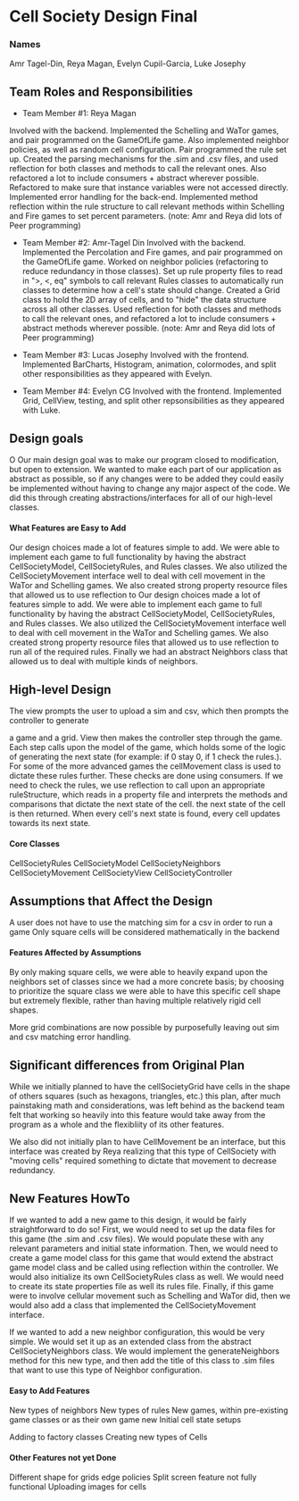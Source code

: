 # Cell Society Design Final
### Names
Amr Tagel-Din, Reya Magan, Evelyn Cupil-Garcia, Luke Josephy

## Team Roles and Responsibilities

 * Team Member #1: Reya Magan

Involved with the backend. Implemented the Schelling and WaTor games, and pair programmed on the GameOfLife game.
Also implemented neighbor policies, as well as random cell configuration. Pair programmed the rule set up. Created the parsing mechanisms for the .sim and .csv files, and used reflection for both classes and methods to call the relevant ones.
Also refactored a lot to include consumers + abstract wherever possible. Refactored to make sure that instance variables were not accessed directly. Implemented error handling for the back-end. Implemented method reflection within
the rule structure to call relevant methods within Schelling and Fire games to set percent parameters.
(note: Amr and Reya did lots of Peer programming)


 * Team Member #2: Amr-Tagel Din 
   Involved with the backend. Implemented the Percolation and Fire games, and pair programmed on the GameOfLife game. Worked on neighbor policies (refactoring to reduce redundancy in those classes).
   Set up rule property files to read in ">, <, eq" symbols to call relevant Rules classes to automatically run classes to determine how a cell's state should change. Created a Grid class to hold the 2D array
   of cells, and to "hide" the data structure across all other classes. Used reflection for both classes and methods to call the relevant ones, and refactored a lot to include
   consumers + abstract methods wherever possible.
   (note: Amr and Reya did lots of Peer programming)

 * Team Member #3: Lucas Josephy 
Involved with the frontend. Implemented BarCharts, Histogram, animation, colormodes, and split other responsibilities as they appeared with Evelyn.

 * Team Member #4: Evelyn CG
Involved with the frontend. Implemented Grid, CellView, testing, and split other repsonsibilities as they appeared with Luke.

   
## Design goals
O
Our main design goal was to make our program closed to modification, but open to extension. 
We wanted to make each part of our application as abstract as possible, so if any changes were to be
added they could easily be implemented without having to change any major aspect of the code. 
We did this through creating abstractions/interfaces for all of our high-level classes.


#### What Features are Easy to Add

Our design choices made a lot of features simple to add. We were able to implement each game to full
functionality by having the abstract CellSocietyModel, CellSocietyRules, and Rules classes.
We also utilized the CellSocietyMovement interface well to deal with cell movement in the WaTor and
Schelling games. We also created strong property resource files that allowed us to use reflection to
Our design choices made a lot of features simple to add. We were able to implement each game to full 
functionality by having the abstract CellSocietyModel, CellSocietyRules, and Rules classes. 
We also utilized the CellSocietyMovement interface well to deal with cell movement in the WaTor and 
Schelling games. We also created strong property resource files that allowed us to use reflection to 
run all of the required rules. Finally we had an abstract Neighbors class that allowed us to deal
with multiple kinds of neighbors.


## High-level Design
The view prompts the user to upload a sim and csv, which then prompts the controller to generate

a game and a grid. View then makes the controller step through the game. Each step calls upon the 
model of the game, which holds some of the logic of generating the next state (for example: if 0
stay 0, if 1 check the rules.). For some of the more advanced games the cellMovement class is used
to dictate these rules further. These checks are done using consumers.
If we need to check the rules, we use reflection to call upon an appropriate ruleStructure, which
reads in a property file and interprets the methods and comparisons that dictate the next state of
the cell. the next state of the cell is then returned. When every cell's next state is found, every
cell updates towards its next state.

#### Core Classes

CellSocietyRules
CellSocietyModel
CellSocietyNeighbors
CellSocietyMovement
CellSocietyView
CellSocietyController

## Assumptions that Affect the Design

A user does not have to use the matching sim for a csv in order to run a game
Only square cells will be considered mathematically in the backend

#### Features Affected by Assumptions
By only making square cells, we were able to heavily expand upon the neighbors set of classes since
we had a more concrete basis; by choosing to prioritize the square class we were able to have this
specific cell shape but extremely flexible, rather than having multiple relatively rigid cell shapes.


More grid combinations are now possible by purposefully leaving out sim and csv matching error 
handling.

## Significant differences from Original Plan

While we initially planned to have the cellSocietyGrid have cells in the shape of others squares
(such as hexagons, triangles, etc.) this plan, after much painstaking math and considerations,
was left behind as the backend team felt that working so heavily into this feature would take away
from the program as a whole and the flexibliity of its other features.

We also did not initially plan to have CellMovement be an interface, but this interface was created
by Reya realizing that this type of CellSociety with "moving cells" required something to dictate that
movement to decrease redundancy.

## New Features HowTo

If we wanted to add a new game to this design, it would be fairly straightforward to do so! 
First, we would need to set up the data files for this game (the .sim and .csv files). 
We would populate these with any relevant parameters and initial state information. 
Then, we would need to create a game model class for this game that would extend the abstract game 
model class and be called using reflection within the controller. We would also initialize its own 
CellSocietyRules class as well. We would need to create its state properties file as well its rules 
file. Finally, if this game were to involve cellular movement such as Schelling and WaTor did, then 
we would also add a class that implemented the CellSocietyMovement interface.

If we wanted to add a new neighbor configuration, this would be very simple. We would set it up as 
an extended class from the abstract CellSocietyNeighbors class. We would implement the 
generateNeighbors method for this new type, and then add the title of this class to .sim files that 
want to use this type of Neighbor configuration.


#### Easy to Add Features
New types of neighbors
New types of rules
New games, within pre-existing game classes or as their own game
new Initial cell state setups

Adding to factory classes
Creating new types of Cells


#### Other Features not yet Done
Different shape for grids
edge policies
Split screen feature not fully functional
Uploading images for cells
